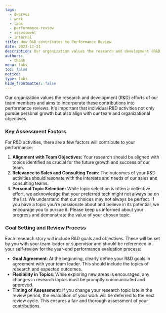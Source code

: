 ```yaml
---
tags:
  - dwarves
  - work
  - labs
  - performance-review
  - assessment
  - internal
title: How R&D contributes to Performance Review
date: 2023-11-21
description: Our organization values the research and development (R&D) efforts of our team members and aims to incorporate these contributions into performance reviews. It's important that individual R&D activities not only pursue personal growth but also align with our team and organizational objectives.
authors:
  - thanh
menu: labs
toc: false
notice: 
type: labs
hide_frontmatter: false
---
```

Our organization values the research and development (R&D) efforts of our team members and aims to incorporate these contributions into performance reviews. It's important that individual R&D activities not only pursue personal growth but also align with our team and organizational objectives.

### ****Key Assessment Factors****

For R&D activities, there are a few factors will contribute to your performance:

1. **Alignment with Team Objectives:** Your research should be aligned with topics identified as crucial for the future growth and success of our team.
2. **Relevance to Sales and Consulting Team:** The outcomes of your R&D activities should resonate with the interests and needs of our sales and consulting teams.
3. **Personal Topic Selection:** While topic selection is often a collective effort, we acknowledge that your preferred tech might not always be on the list. We understand that our choices may not always be perfect. If you have a topic you're passionate about and believe in its potential, we encourage you to pursue it. Please keep us informed about your progress and demonstrate the value of your chosen topic.

### ****Goal Setting and Review Process****

Each research story will include R&D goals and objectives. These will be set by you with your team leader or supervisor and should be referenced in your self-review for the year-end performance evaluation process:

- **Goal Agreement**: At the beginning, clearly define your R&D goals in agreement with your team leader. This should include the topics of research and expected outcomes.
- **Flexibility in Topics**: While exploring new areas is encouraged, any changes in research topics must be promptly communicated and approved.
- **Timing of Assessment**: If you change your research topic late in the review period, the evaluation of your work will be deferred to the next review cycle. This ensures a fair and thorough assessment of your contributions.